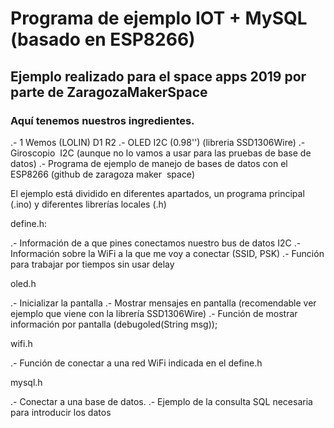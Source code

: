 # Programa de ejemplo IOT + MySQL (basado en ESP8266)

## Ejemplo realizado para el space apps 2019 por parte de ZaragozaMakerSpace


### Aquí tenemos nuestros ingredientes.

.- 1 Wemos (LOLIN) D1 R2
.- OLED I2C (0.98'') (libreria SSD1306Wire)
.- Giroscopio  I2C (aunque no lo vamos a usar para las pruebas de base de datos)
.- Programa de ejemplo de manejo de bases de datos con el ESP8266 (github de zaragoza maker  space)

El ejemplo está dividido en diferentes apartados, un programa principal (.ino) y diferentes librerías locales (.h)

define.h:

.- Información de a que pines conectamos nuestro bus de datos I2C
.- Información sobre la WiFi a la que me voy a conectar (SSID, PSK)
.- Función para trabajar por tiempos sin usar delay

oled.h

.- Inicializar la pantalla
.- Mostrar mensajes en pantalla (recomendable ver ejemplo que viene con la librería SSD1306Wire)
.- Función de mostrar información por pantalla (debugoled(String msg));

wifi.h

.- Función de conectar a una red WiFi indicada en el define.h

mysql.h

.- Conectar a una base de datos.
.- Ejemplo de la consulta SQL necesaria para introducir los datos
